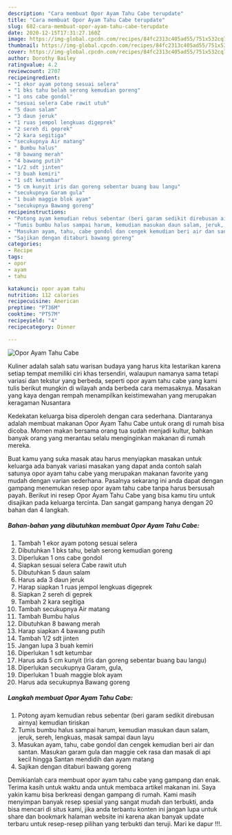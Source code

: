 ```yaml
---
description: "Cara membuat Opor Ayam Tahu Cabe terupdate"
title: "Cara membuat Opor Ayam Tahu Cabe terupdate"
slug: 682-cara-membuat-opor-ayam-tahu-cabe-terupdate
date: 2020-12-15T17:31:27.160Z
image: https://img-global.cpcdn.com/recipes/84fc2313c405ad55/751x532cq70/opor-ayam-tahu-cabe-foto-resep-utama.jpg
thumbnail: https://img-global.cpcdn.com/recipes/84fc2313c405ad55/751x532cq70/opor-ayam-tahu-cabe-foto-resep-utama.jpg
cover: https://img-global.cpcdn.com/recipes/84fc2313c405ad55/751x532cq70/opor-ayam-tahu-cabe-foto-resep-utama.jpg
author: Dorothy Bailey
ratingvalue: 4.2
reviewcount: 2707
recipeingredient:
- "1 ekor ayam potong sesuai selera"
- "1 bks tahu belah serong kemudian goreng"
- "1 ons cabe gondol"
- "sesuai selera Cabe rawit utuh"
- "5 daun salam"
- "3 daun jeruk"
- "1 ruas jempol lengkuas digeprek"
- "2 sereh di geprek"
- "2 kara segitiga"
- "secukupnya Air matang"
- " Bumbu halus"
- "8 bawang merah"
- "4 bawang putih"
- "1/2 sdt jinten"
- "3 buah kemiri"
- "1 sdt ketumbar"
- "5 cm kunyit iris dan goreng sebentar buang bau langu"
- "secukupnya Garam gula"
- "1 buah maggie blok ayam"
- "secukupnya Bawang goreng"
recipeinstructions:
- "Potong ayam kemudian rebus sebentar (beri garam sedikit direbusan airnya) kemudian tiriskan"
- "Tumis bumbu halus sampai harum, kemudian masukan daun salam, jeruk, sereh, lengkuas, masak sampai daun layu"
- "Masukan ayam, tahu, cabe gondol dan cengek kemudian beri air dan santan. Masukan garam gula dan maggie cek rasa dan masak di api kecil hingga Santan mendidih dan ayam matang"
- "Sajikan dengan ditaburi bawang goreng"
categories:
- Recipe
tags:
- opor
- ayam
- tahu

katakunci: opor ayam tahu 
nutrition: 112 calories
recipecuisine: American
preptime: "PT36M"
cooktime: "PT57M"
recipeyield: "4"
recipecategory: Dinner

---
```



![Opor Ayam Tahu Cabe](https://img-global.cpcdn.com/recipes/84fc2313c405ad55/751x532cq70/opor-ayam-tahu-cabe-foto-resep-utama.jpg)

Kuliner adalah salah satu warisan budaya yang harus kita lestarikan karena setiap tempat memiliki ciri khas tersendiri, walaupun namanya sama tetapi variasi dan tekstur yang berbeda, seperti opor ayam tahu cabe yang kami tulis berikut mungkin di wilayah anda berbeda cara memasaknya. Masakan yang kaya dengan rempah menampilkan keistimewahan yang merupakan keragaman Nusantara

Kedekatan keluarga bisa diperoleh dengan cara sederhana. Diantaranya adalah membuat makanan Opor Ayam Tahu Cabe untuk orang di rumah bisa dicoba. Momen makan bersama orang tua sudah menjadi kultur, bahkan banyak orang yang merantau selalu menginginkan makanan di rumah mereka.



Buat kamu yang suka masak atau harus menyiapkan masakan untuk keluarga ada banyak variasi masakan yang dapat anda contoh salah satunya opor ayam tahu cabe yang merupakan makanan favorite yang mudah dengan varian sederhana. Pasalnya sekarang ini anda dapat dengan gampang menemukan resep opor ayam tahu cabe tanpa harus bersusah payah.
Berikut ini resep Opor Ayam Tahu Cabe yang bisa kamu tiru untuk disajikan pada keluarga tercinta. Dan sangat gampang hanya dengan 20 bahan dan 4 langkah.


<!--inarticleads1-->

##### Bahan-bahan yang dibutuhkan membuat Opor Ayam Tahu Cabe:

1. Tambah 1 ekor ayam potong sesuai selera
1. Dibutuhkan 1 bks tahu, belah serong kemudian goreng
1. Diperlukan 1 ons cabe gondol
1. Siapkan sesuai selera Cabe rawit utuh
1. Dibutuhkan 5 daun salam
1. Harus ada 3 daun jeruk
1. Harap siapkan 1 ruas jempol lengkuas digeprek
1. Siapkan 2 sereh di geprek
1. Tambah 2 kara segitiga
1. Tambah secukupnya Air matang
1. Tambah  Bumbu halus
1. Dibutuhkan 8 bawang merah
1. Harap siapkan 4 bawang putih
1. Tambah 1/2 sdt jinten
1. Jangan lupa 3 buah kemiri
1. Diperlukan 1 sdt ketumbar
1. Harus ada 5 cm kunyit (iris dan goreng sebentar buang bau langu)
1. Diperlukan secukupnya Garam, gula,
1. Diperlukan 1 buah maggie blok ayam
1. Harus ada secukupnya Bawang goreng




<!--inarticleads2-->

##### Langkah membuat  Opor Ayam Tahu Cabe:

1. Potong ayam kemudian rebus sebentar (beri garam sedikit direbusan airnya) kemudian tiriskan
1. Tumis bumbu halus sampai harum, kemudian masukan daun salam, jeruk, sereh, lengkuas, masak sampai daun layu
1. Masukan ayam, tahu, cabe gondol dan cengek kemudian beri air dan santan. Masukan garam gula dan maggie cek rasa dan masak di api kecil hingga Santan mendidih dan ayam matang
1. Sajikan dengan ditaburi bawang goreng




Demikianlah cara membuat opor ayam tahu cabe yang gampang dan enak. Terima kasih untuk waktu anda untuk membaca artikel makanan ini. Saya yakin kamu bisa berkreasi dengan gampang di rumah. Kami masih menyimpan banyak resep spesial yang sangat mudah dan terbukti, anda bisa mencari di situs kami, jika anda terbantu konten ini jangan lupa untuk share dan bookmark halaman website ini karena akan banyak update terbaru untuk resep-resep pilihan yang terbukti dan teruji. Mari ke dapur !!!. 
